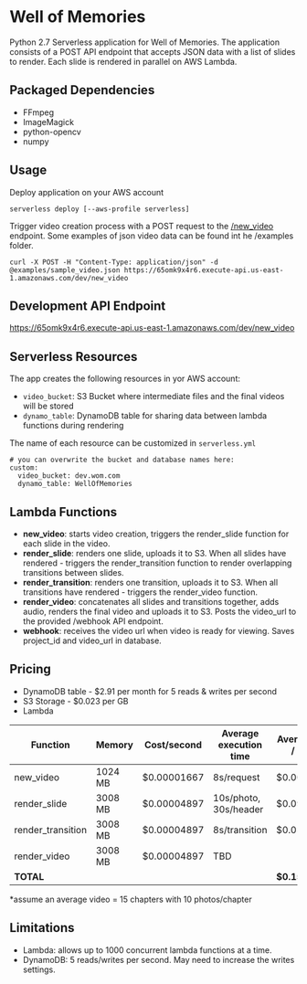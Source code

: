 # Well of Memories #

Python 2.7 Serverless application for Well of Memories.
The application consists of a POST API endpoint that accepts JSON data with a list of slides to render.
Each slide is rendered in parallel on AWS Lambda.

## Packaged Dependencies ##
* FFmpeg
* ImageMagick
* python-opencv
* numpy

## Usage ##
Deploy application on your AWS account
```
serverless deploy [--aws-profile serverless]
```

Trigger video creation process with a POST request to the [/new_video](https://github.com/CatAndCastle/WellOfMemories/wiki/New-Video) endpoint. Some examples of json video data can be found int he /examples folder.
```
curl -X POST -H "Content-Type: application/json" -d @examples/sample_video.json https://65omk9x4r6.execute-api.us-east-1.amazonaws.com/dev/new_video
```

## Development API Endpoint ##
https://65omk9x4r6.execute-api.us-east-1.amazonaws.com/dev/new_video


## Serverless Resources ##
The app creates the following resources in yor AWS account:
* `video_bucket`: S3 Bucket where intermediate files and the final videos will be stored
* `dynamo_table`: DynamoDB table for sharing data between lambda functions during rendering

The name of each resource can be customized in `serverless.yml`
```
# you can overwrite the bucket and database names here:
custom:
  video_bucket: dev.wom.com
  dynamo_table: WellOfMemories
```



## Lambda Functions ##
* **new_video**: starts video creation, triggers the render_slide function for each slide in the video.
* **render_slide**: renders one slide, uploads it to S3. When all slides have rendered - triggers the render_transition function to render overlapping transitions between slides.
* **render_transition**: renders one transition, uploads it to S3. When all transitions have rendered - triggers the render_video function.
* **render_video**: concatenates all slides and transitions together, adds audio, renders the final video and uploads it to S3. Posts the video_url to the provided /webhook API endpoint.
* **webhook**: receives the video url when video is ready for viewing. Saves project_id and video_url in database.

## Pricing ##
* DynamoDB table - $2.91 per month for 5 reads & writes per second
* S3 Storage - $0.023 per GB
* Lambda

| Function         | Memory   | Cost/second  | Average execution time | Average Cost / Video |
| -----------------|----------|--------------|------------------------|----------------------|
|new_video         |1024 MB   | $0.00001667  | 8s/request             |$0.00013336           |
|render_slide      |3008 MB   | $0.00004897  | 10s/photo, 30s/header  |$0.09543              |
|render_transition |3008 MB   | $0.00004897  | 8s/transition          |$0.0588               |
|render_video      |3008 MB   | $0.00004897  |  TBD                   |                      |
| **TOTAL**         |          |              |                       | **$0.154**           |

*assume an average video = 15 chapters with 10 photos/chapter

## Limitations ##
* Lambda: allows up to 1000 concurrent lambda functions at a time.
* DynamoDB: 5 reads/writes per second. May need to increase the writes settings.


